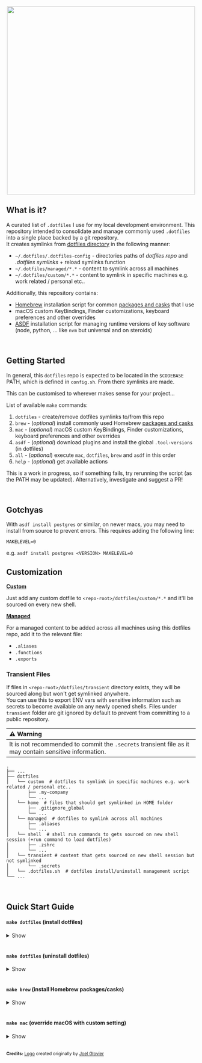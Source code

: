 <h3 align="center" id="dotfiles-logo">
  <img src="docs/assets/logos/dotfiles-logo-orig.png" width=500 align="middle"/>
</h3>

## What is it?

A curated list of `.dotfiles` I use for my local development environment. This repository intended to consolidate and manage commonly used `.dotfiles` into a single place backed by a git repository.<br/>
It creates symlinks from [dotfiles directory](dotfiles) in the following manner:

- `~/.dotfiles/.dotfiles-config` - directories paths of _dotfiles repo_ and _.dotfiles symlinks_ + reload symlinks function
- `~/.dotfiles/managed/*.*` - content to symlink across all machines
- `~/.dotfiles/custom/*.*` - content to symlink in specific machines e.g. work related / personal etc..

Additionally, this repository contains:

- [Homebrew](https://github.com/Homebrew/brew) installation script for common [packages and casks](brew) that I use
- macOS custom KeyBindings, Finder customizations, keyboard preferences and other overrides
- [ASDF](https://asdf-vm.com/) installation script for managing runtime versions of key software (node, python, ... like `nvm` but universal and on steroids)

<br>

## Getting Started
In general, this `dotfiles` repo is expected to be located in the `$CODEBASE` PATH, which is defined in `config.sh`. From there symlinks are made.

This can be customised to wherever makes sense for your project...

List of available `make` commands:

1. `dotfiles` - create/remove dotfiles symlinks to/from this repo
2. `brew` - (_optional_) install commonly used Homebrew [packages and casks](brew)
3. `mac` - (_optional_) macOS custom KeyBindings, Finder customizations, keyboard preferences and other overrides
4. `asdf` - (_optional_) download plugins and install the global `.tool-versions` (in dotfiles)
4. `all` - (_optional_) execute `mac`, `dotfiles`, `brew` and `asdf` in this order
5. `help` - (_optional_) get available actions

This is a work in progress, so if something fails, try rerunning the script (as the PATH may be updated). Alternatively, investigate and suggest a PR!

<br>

## Gotchyas

With `asdf install postgres` or similar, on newer macs, you may need to install from source to prevent errors. This requires adding the following line:

`MAKELEVEL=0`

e.g.
`asdf install postgres <VERSION> MAKELEVEL=0`

## Customization

<u>**Custom**</u>

Just add any custom dotfile to `<repo-root>/dotfiles/custom/*.*` and it'll be sourced on every new shell.

**<u>Managed</u>**

For a managed content to be added across all machines using this dotfiles repo, add it to the relevant file:

- `.aliases`
- `.functions`
- `.exports`

### Transient Files

If files in `<repo-root>/dotfiles/transient` directory exists, they will be sourced along but won't get symlinked anywhere.<br/>
You can use this to export ENV vars with sensitive information such as secrets to become available on any newly opened shells. Files under `transient` folder are git ignored by default to prevent from committing to a public repository.

| :warning: Warning                                                                                      |
| :----------------------------------------------------------------------------------------------------- |
| It is not recommended to commit the `.secrets` transient file as it may contain sensitive information. |

    .
    ├── ...
    ├── dotfiles
    │   └── custom  # dotfiles to symlink in specific machines e.g. work related / personal etc..
    │       ├── .my-company
    │       └── ...
    │   └── home  # files that should get symlinked in HOME folder
    │       ├── .gitignore_global
    │       └── ...
    │   └── managed  # dotfiles to symlink across all machines
    │       ├── .aliases
    │       └── ...
    │   └── shell  # shell run commands to gets sourced on new shell session (+run command to load dotfiles)
    │       ├── .zshrc
    │       └── ...
    │   └── transient # content that gets sourced on new shell session but not symlinked
    │       └── .secrets
    │   └── .dotfiles.sh  # dotfiles install/uninstall management script
    └── ...

<br>

## Quick Start Guide

#### `make dotfiles` (install dotfiles)

<details><summary>Show</summary>
<img src="docs/assets/gifs/dotfiles-install.gif" alt="dotfiles-install" />
</details>
<br>

#### `make dotfiles` (uninstall dotfiles)

<details><summary>Show</summary>
<img src="docs/assets/gifs/dotfiles-uninstall.gif" alt="dotfiles-uninstall" />
</details>
<br>

#### `make brew` (install Homebrew packages/casks)

<details><summary>Show</summary>
<img src="docs/assets/gifs/brew.gif" alt="brew" />
</details>
<br>

#### `make mac` (override macOS with custom setting)

<details><summary>Show</summary>
<img src="docs/assets/gifs/mac-install.gif" alt="mac" />
</details>
<br>

<sup><b>Credits: </b><a href=https://github.com/jglovier/dotfiles-logo>Logo</a> created originally by <a href=https://github.com/jglovier>Joel Glovier</a></sup>
